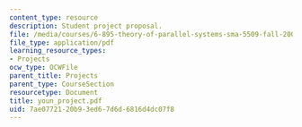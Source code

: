 ```yaml
---
content_type: resource
description: Student project proposal.
file: /media/courses/6-895-theory-of-parallel-systems-sma-5509-fall-2003/7ae0772120b93ed67d6d6816d4dc07f8_youn_project.pdf
file_type: application/pdf
learning_resource_types:
- Projects
ocw_type: OCWFile
parent_title: Projects
parent_type: CourseSection
resourcetype: Document
title: youn_project.pdf
uid: 7ae07721-20b9-3ed6-7d6d-6816d4dc07f8
---
```

